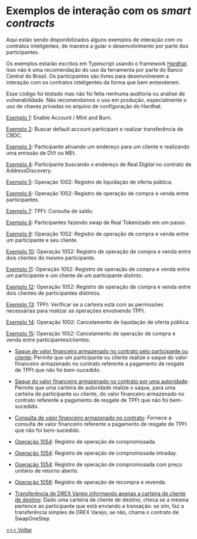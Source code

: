 # Exemplos de interação com os _smart contracts_

Aqui estão sendo disponibilizados alguns exemplos de interação com os contratos inteligentes, de maneira a guiar o desenvolvimento por parte dos participantes.

Os exemplos estarão escritos em Typescript usando o framework [Hardhat](https://hardhat.org/). Isso não é uma recomendação do uso da ferramenta por parte do Banco Central do Brasil. Os participantes são livres para desenvolverem a interação com os contratos inteligentes da forma que bem entenderem.

Esse código foi testado mas não foi feita nenhuma auditoria ou análise de vulnerabilidade. Não recomendamos o uso em produção, especialmente o uso de chaves privadas no arquivo de configuração do Hardhat.

[Exemplo 1](example1.ts):
Enable Account / Mint and Burn.

[Exemplo 2](example2.ts):
Buscar default account participant e realizar transferência de CBDC.

[Exemplo 3](example3.ts):
Participante ativando um endereço para um cliente e realizando uma emissão de DVt ou MEt.

[Exemplo 4](example4.ts):
Participante buscando o endereço de Real Digital no contrato de AddressDiscovery.

[Exemplo 5](example5.ts):
Operação 1002: Registro de liquidação de oferta pública. 

[Exemplo 6](example6.ts):
Operação 1052: Registro de operação de compra e venda entre participantes.

[Exemplo 7](example7.ts):
TPFt: Consulta de saldo.

[Exemplo 8](example8.ts):
Participantes fazendo swap de Real Tokenizado em um passo.

[Exemplo 9](example9.ts):
Operação 1052: Registro de operação de compra e venda entre um participante e seu cliente.

[Exemplo 10](example10.ts):
Operação 1052: Registro de operação de compra e venda entre dois clientes do mesmo participante.

[Exemplo 11](example11.ts):
Operação 1052: Registro de operação de compra e venda entre um participante e um cliente de um participante distinto.

[Exemplo 12](example12.ts):
Operação 1052: Registro de operação de compra e venda entre dois clientes de participantes distintos.

[Exemplo 13](walletsCheckingFlow.ts):
TPFt: Verificar se a carteira está com as permissões necessárias para realizar as operações envolvendo TPFt.

[Exemplo 14](example14.ts):
Operação 1002: Cancelamento de liquidação de oferta pública.

[Exemplo 15](example15.ts):
Operação 1052: Cancelamento de operação de compra e venda entre participantes/clientes.

- [Saque de valor financeiro armazenado no contrato pelo participante ou cliente](example16.ts):
     Permite que um participante ou cliente realize o saque do valor financeiro armazenado no contrato referente a pagamento de resgate de TPFt que não foi bem-sucedido.

- [Saque do valor financeiro armazenado no contrato por uma autoridade](example17.ts):
     Permite que uma carteira de autoridade realize o saque, para uma carteira de participante ou cliente, do valor financeiro armazenado no contrato referente a pagamento de resgate de TPFt que não foi bem-sucedido.

- [Consulta de valor financeiro armazenado no contrato](example18.ts):
      Fornece a consulta de valor financeiro referente a pagamento de resgate de TPFt que não foi bem-sucedido.

- [Operação 1054](operation1054.ts):
  Registro de operação de compromissada.

- [Operação 1054](operation1054IntraDay.ts):
  Registro de operação de compromissada intraday.

- [Operação 1054](operation1054OpenReturnPrice.ts):
  Registro de operação de compromissada com preço unitário de retorno aberto.

- [Operação 1056](operation1056.ts):
  Registro de operação de recompra e revenda.

- [Transferência de DREX Varejo informando apenas a carteira de cliente de destino](example19.ts):
  Dado uma carteira de cliente de destino, checa se a mesma pertence ao participante que está enviando a transação: se sim, faz a transferência simples de DREX Varejo; se não, chama o contrato de SwapOneStep

[<<< Voltar](../README.md)





